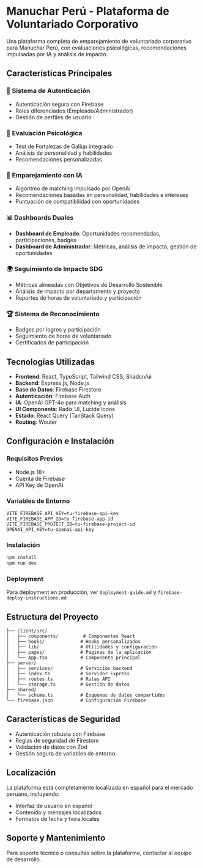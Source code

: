 # Manuchar Perú - Plataforma de Voluntariado Corporativo

Una plataforma completa de emparejamiento de voluntariado corporativo para Manuchar Perú, con evaluaciones psicológicas, recomendaciones impulsadas por IA y análisis de impacto.

## Características Principales

### 🔐 Sistema de Autenticación
- Autenticación segura con Firebase
- Roles diferenciados (Empleado/Administrador)
- Gestión de perfiles de usuario

### 🧠 Evaluación Psicológica
- Test de Fortalezas de Gallup integrado
- Análisis de personalidad y habilidades
- Recomendaciones personalizadas

### 🤖 Emparejamiento con IA
- Algoritmo de matching impulsado por OpenAI
- Recomendaciones basadas en personalidad, habilidades e intereses
- Puntuación de compatibilidad con oportunidades

### 📊 Dashboards Duales
- **Dashboard de Empleado**: Oportunidades recomendadas, participaciones, badges
- **Dashboard de Administrador**: Métricas, análisis de impacto, gestión de oportunidades

### 🌍 Seguimiento de Impacto SDG
- Métricas alineadas con Objetivos de Desarrollo Sostenible
- Análisis de impacto por departamento y proyecto
- Reportes de horas de voluntariado y participación

### 🏆 Sistema de Reconocimiento
- Badges por logros y participación
- Seguimiento de horas de voluntariado
- Certificados de participación

## Tecnologías Utilizadas

- **Frontend**: React, TypeScript, Tailwind CSS, Shadcn/ui
- **Backend**: Express.js, Node.js
- **Base de Datos**: Firebase Firestore
- **Autenticación**: Firebase Auth
- **IA**: OpenAI GPT-4o para matching y análisis
- **UI Components**: Radix UI, Lucide Icons
- **Estado**: React Query (TanStack Query)
- **Routing**: Wouter

## Configuración e Instalación

### Requisitos Previos
- Node.js 18+
- Cuenta de Firebase
- API Key de OpenAI

### Variables de Entorno
```env
VITE_FIREBASE_API_KEY=tu-firebase-api-key
VITE_FIREBASE_APP_ID=tu-firebase-app-id
VITE_FIREBASE_PROJECT_ID=tu-firebase-project-id
OPENAI_API_KEY=tu-openai-api-key
```

### Instalación
```bash
npm install
npm run dev
```

### Deployment
Para deployment en producción, ver `deployment-guide.md` y `firebase-deploy-instructions.md`

## Estructura del Proyecto

```
├── client/src/
│   ├── components/         # Componentes React
│   ├── hooks/             # Hooks personalizados
│   ├── lib/               # Utilidades y configuración
│   ├── pages/             # Páginas de la aplicación
│   └── App.tsx            # Componente principal
├── server/
│   ├── services/          # Servicios backend
│   ├── index.ts           # Servidor Express
│   ├── routes.ts          # Rutas API
│   └── storage.ts         # Gestión de datos
├── shared/
│   └── schema.ts          # Esquemas de datos compartidos
└── firebase.json          # Configuración Firebase
```

## Características de Seguridad

- Autenticación robusta con Firebase
- Reglas de seguridad de Firestore
- Validación de datos con Zod
- Gestión segura de variables de entorno

## Localización

La plataforma está completamente localizada en español para el mercado peruano, incluyendo:
- Interfaz de usuario en español
- Contenido y mensajes localizados
- Formatos de fecha y hora locales

## Soporte y Mantenimiento

Para soporte técnico o consultas sobre la plataforma, contactar al equipo de desarrollo.